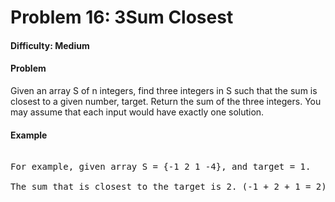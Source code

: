 # Problem 16: 3Sum Closest


#### Difficulty: Medium

#### Problem

Given an array S of n integers, find three integers in S such that the sum is closest to a given number, target. Return the sum of the three integers. You may assume that each input would have exactly one solution.

#### Example

<pre>

For example, given array S = {-1 2 1 -4}, and target = 1.

The sum that is closest to the target is 2. (-1 + 2 + 1 = 2).

</pre>
